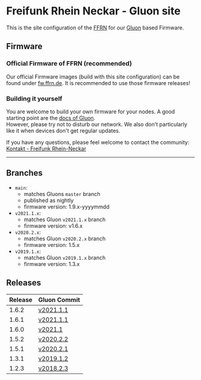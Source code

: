 # Freifunk Rhein Neckar - Gluon site

This is the site configuration of the [FFRN](https://www.freifunk-rhein-neckar.de/) for our [Gluon](https://github.com/freifunk-gluon/gluon) based Firmware.

## Firmware

### Official Firmware of FFRN (recommended)
Our official Firmware images (build with this site configuration) can be found under [fw.ffrn.de](https://fw.ffrn.de). It is recommended to use those firmware releases!


### Building it yourself
You are welcome to build your own firmware for your nodes. A good starting point are the [docs of Gluon](https://gluon.readthedocs.io/en/latest/user/getting_started.html#building-the-images).  
However, please try not to disturb our network. We also don't particularly like it when devices don't get regular updates.

If you have any questions, please feel welcome to contact the community: [Kontakt - Freifunk Rhein-Neckar](https://www.freifunk-rhein-neckar.de/kontakt/)

---

## Branches

* `main`:
    * matches Gluons `master` branch
    * published as nightly
    * firmware version: 1.9.x-yyyymmdd
* `v2021.1.x`:
    * matches Gluon `v2021.1.x` branch
    * firmware version: v1.6.x
* `v2020.2.x`:
    * matches Gluon `v2020.2.x` branch
    * firmware version: 1.5.x
* `v2019.1.x`:
    * matches Gluon `v2019.1.x` branch
    * firmware version: 1.3.x


## Releases

| Release  | Gluon Commit |
| -------- | --------     |
| 1.6.2 | [v2021.1.1](https://github.com/freifunk-gluon/gluon/commit/0d2f834d317eb49fe2bd0e6ddbba62f5a031fd2b) |
| 1.6.1 | [v2021.1.1](https://github.com/freifunk-gluon/gluon/commit/0d2f834d317eb49fe2bd0e6ddbba62f5a031fd2b) |
| 1.6.0 | [v2021.1](https://github.com/freifunk-gluon/gluon/commit/0f9a6334a04da2e3916b1e1ba037f49647fb0064) |
| 1.5.2 | [v2020.2.2](https://github.com/freifunk-gluon/gluon/commit/90d0e33c619cef9e0af928ef4d6477f6c1bdc0de) |
| 1.5.1 | [v2020.2.1](https://github.com/freifunk-gluon/gluon/commit/8547bd43406a64cc652d6d8a778064f4b9b4cdfe) |
| 1.3.1 | [v2019.1.2](https://github.com/freifunk-gluon/gluon/commit/63ebeb25c0b3a7eec4c70efc92dfcfa760dd85b6) |
| 1.2.3 | [v2018.2.3](https://github.com/freifunk-gluon/gluon/commit/e3f280584170c6e12549f1f00276f966cc168975) |
